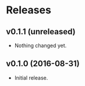Releases
========

v0.1.1 (unreleased)
-------------------

-   Nothing changed yet.


v0.1.0 (2016-08-31)
-------------------

-   Initial release.
